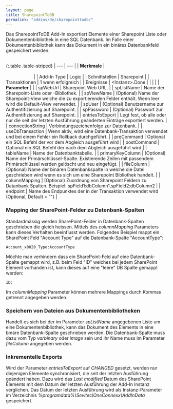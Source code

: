 ```yaml
---
layout: page
title: SharepointToDB
permalink: "addins/de/sharepointtodb/"
---
```


Das SharepointToDB Add-In exportiert Elemente einer Sharepoint Liste oder Dokumentenbibliothek in eine SQL Datenbank. Im Falle einer Dokumentenbibliothek kann das Dokument in ein binäres Datenbankfeld gespeichert werden.<br /><br />

{:.table .table-striped}
| --- | --- |
| __Merkmale__ | &nbsp;&nbsp;&nbsp;&nbsp;&nbsp;&nbsp;&nbsp;&nbsp;&nbsp;&nbsp;&nbsp;&nbsp;&nbsp;&nbsp;&nbsp;&nbsp;&nbsp;&nbsp;&nbsp;&nbsp;&nbsp;&nbsp;&nbsp;&nbsp;&nbsp;&nbsp;&nbsp;&nbsp;&nbsp;&nbsp;&nbsp;&nbsp;&nbsp;&nbsp;&nbsp;&nbsp;&nbsp;&nbsp;&nbsp;&nbsp;&nbsp;&nbsp;&nbsp;&nbsp;&nbsp;&nbsp;&nbsp;&nbsp;&nbsp;&nbsp;&nbsp;&nbsp;&nbsp;&nbsp;&nbsp;&nbsp;&nbsp;&nbsp;&nbsp;&nbsp;&nbsp;&nbsp;&nbsp;&nbsp;&nbsp;&nbsp;&nbsp;&nbsp;&nbsp;&nbsp;&nbsp;&nbsp;&nbsp;&nbsp;&nbsp;&nbsp;&nbsp;&nbsp;&nbsp;&nbsp;&nbsp;&nbsp;&nbsp;&nbsp;&nbsp;&nbsp;&nbsp;&nbsp;&nbsp;&nbsp;&nbsp;&nbsp;&nbsp;&nbsp;&nbsp;&nbsp;&nbsp;&nbsp;&nbsp;&nbsp;&nbsp;&nbsp;&nbsp;&nbsp;&nbsp;&nbsp;&nbsp;&nbsp;&nbsp;&nbsp;&nbsp;&nbsp;&nbsp;&nbsp;&nbsp;&nbsp;&nbsp;&nbsp;&nbsp;&nbsp;&nbsp;&nbsp;&nbsp;&nbsp;&nbsp;&nbsp;&nbsp;&nbsp;&nbsp;&nbsp;&nbsp;&nbsp;&nbsp;&nbsp;&nbsp;&nbsp;&nbsp;&nbsp;&nbsp;&nbsp;&nbsp;&nbsp;&nbsp;&nbsp;&nbsp;&nbsp;&nbsp;&nbsp;&nbsp; |
| Add-In Type | Logic |
| Schnittstellen | Sharepoint |
| Transaktionen | 1 wenn erfolgreich |
| Ereignisse | &lt;Instanz&gt;.Done |
| | |
| __Parameter__ | |
| spWebUrl | Sharepoint Web URL. |
| spListName | Name der Sharepoint-Liste oder -Bibliothek. |
| spViewName | (Optional) Name der Sharepoint-View welche die zu exportierenden Felder enthält. Wenn leer wird die Default-View verwendet. |
| spUser | (Optional) Benutzername zur Authentifizierung auf Sharepoint. |
| spPassword | (Optional) Passwort zur Authentifizierung auf Sharepoint. |
| entriesToExport | Legt fest, ob alle oder nur die seit der letzten Ausführung geänderten Einträge exportiert werden. |
| connectionString | Verbindungszeichenfolge zur Datenbank. |
| useDbTransaction | Wenn aktiv, wird eine Datenbank-Transaktion verwendet und bei einem Fehler ein Rollback durchgeführt. |
| preCommand | Optional ein SQL Befehl der vor dem Abgleich ausgeführt wird |
| postCommand | Optional ein SQL Befehl der nach dem Abgleich ausgeführt wird |
| tableName | Name der Datenbanktabelle. |
| primaryKeyColumn | (Optional) Name der Primärschlüssel-Spalte. Existierende Zeilen mit passendem Primärschlüssel werden gelöscht und neu eingefügt. |
| fileColumn | (Optional) Name der binären Datenbankspalte in welche die Datei geschrieben wird wenn es sich um eine Sharepoint Bibliothek handelt. |
| columnMapping | (Optional) Zuordnung von Sharepoint Feldern zu Datanbank Spalten. Beispiel: spField1:dbColumn1,spField2:dbColumn2 |
| endpoint | Name des Endpunktes der in der Transaktion verwendet wird (Optional, Default = "") |


### Mapping der SharePoint-Felder zu Datenbank-Spalten

Standardmässig werden SharePoint-Felder in Datenbank-Spalten geschrieben die gleich heissen. Mittels des *columnMapping* Parameters kann dieses Verhalten beeinflusst werden. Folgendes Beispiel mappt ein SharePoint Feld "Account Type" auf die Datenbank-Spalte "AccountType":

```
Account_x0020_Type:AccountType
```

Möchte man verhindern dass ein SharePoint-Feld auf eine Datenbank-Spalte gemappt wird, z.B. beim Feld "ID" welches bei jedem SharePoint Element vorhanden ist, kann dieses auf eine "leere" DB Spalte gemappt werden:

```
ID:
```

Im *columnMapping* Parameter können mehrere Mappings durch Kommas getrennt angegeben werden.

### Speichern von Dateien aus Dokumentenbibliotheken

Handelt es sich bei der im Parameter *spListName* angegebenen Liste um eine Dokumentenbibliothek, kann das Dokument des Elements in eine binäre Datenbank-Spalte geschrieben werden. Die Datenbank-Spalte muss dazu vom Typ *varbinary* oder *image* sein und ihr Name muss im Parameter *fileColumn* angegeben werden.

### Inkrementelle Exports

Wird der Parameter *entriesToExport* auf *CHANGED* gesetzt, werden nur diejenigen Elemente synchronisiert, die seit der letzten Ausführung geändert haben. Dazu wird das *Last modified* Datum des SharePoint Elements mit dem Datum der letzten Ausführung der Add-In Instanz verglichen. Das Datum der letzten Ausführung wird als Instanz-Parameter im Verzeichnis *%programdata%\Sevitec\OneConnexx\AddInData* gespeichert.
